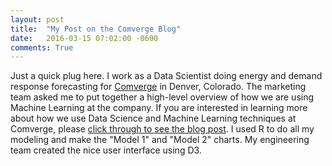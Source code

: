 ```yaml
---
layout: post
title:  "My Post on the Comverge Blog"
date:   2016-03-15 07:02:00 -0600
comments: True
---
```


Just a quick plug here. I work as a Data Scientist doing energy and demand response forecasting for [Comverge](www.comverge.com) in Denver, Colorado.  The marketing team asked me to put together a high-level overview of how we are using Machine Learning at the company.  If you are interested in learning more about how we use Data Science and Machine Learning techniques at Comverge, please [click through to see the blog post](http://blog.comverge.com/expert-insights/how-comverge-is-using-machine-learning-to-improve-demand-response-forecasts/).  I used R to do all my modeling and make the "Model 1" and "Model 2" charts.  My engineering team created the nice user interface using D3.  